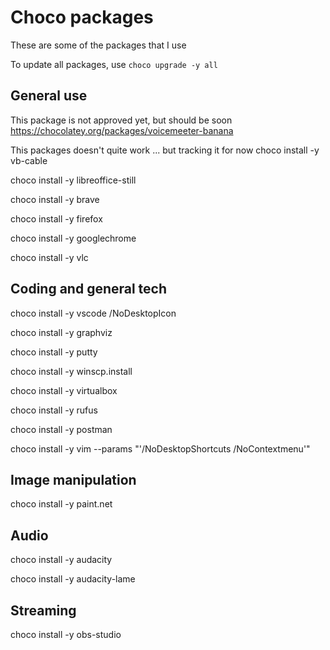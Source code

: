 # Choco packages

These are some of the packages that I use

To update all packages, use `choco upgrade -y all`

## General use

This package is not approved yet, but should be soon
<https://chocolatey.org/packages/voicemeeter-banana>

This packages doesn't quite work ... but tracking it for now
choco install -y vb-cable

choco install -y libreoffice-still

choco install -y brave

choco install -y firefox

choco install -y googlechrome

choco install -y vlc

## Coding and general tech

choco install -y vscode /NoDesktopIcon

choco install -y graphviz

choco install -y putty

choco install -y winscp.install

choco install -y virtualbox

choco install -y rufus

choco install -y postman

choco install -y vim --params "'/NoDesktopShortcuts /NoContextmenu'"

## Image manipulation

choco install -y paint.net

## Audio

choco install -y audacity

choco install -y audacity-lame

## Streaming

choco install -y obs-studio
